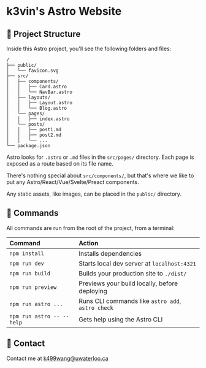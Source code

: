 # k3vin's Astro Website

## 🚀 Project Structure

Inside this Astro project, you'll see the following folders and files:

```text
/
├── public/
│   └── favicon.svg
├── src/
│   ├── components/
│   │   ├── Card.astro
│   │   └── NavBar.astro 
│   ├── layouts/
│   │   ├── Layout.astro
│   │   └── Blog.astro
│   └── pages/
│   │   ├── index.astro
│   └── posts/
│   │   ├── post1.md
│   │   ├── post2.md
│   │   └── ...
└── package.json
```

Astro looks for `.astro` or `.md` files in the `src/pages/` directory. Each page is exposed as a route based on its file name.

There's nothing special about `src/components/`, but that's where we like to put any Astro/React/Vue/Svelte/Preact components.

Any static assets, like images, can be placed in the `public/` directory.

## 🧞 Commands

All commands are run from the root of the project, from a terminal:

| Command                   | Action                                           |
| :------------------------ | :----------------------------------------------- |
| `npm install`             | Installs dependencies                            |
| `npm run dev`             | Starts local dev server at `localhost:4321`      |
| `npm run build`           | Builds your production site to `./dist/`         |
| `npm run preview`         | Previews your build locally, before deploying    |
| `npm run astro ...`       | Runs CLI commands like `astro add`, `astro check`|
| `npm run astro -- --help` | Gets help using the Astro CLI                    |

## 📧 Contact

Contact me at k499wang@uwaterloo.ca
